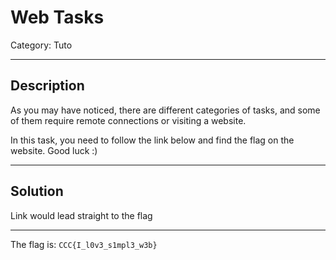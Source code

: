 # Web Tasks
Category: Tuto

---
## Description
As you may have noticed, there are different categories of tasks, and some of them require remote connections or visiting a website.

In this task, you need to follow the link below and find the flag on the website. Good luck :)

---
## Solution
Link would lead straight to the flag

---
The flag is: `CCC{I_l0v3_s1mpl3_w3b}`